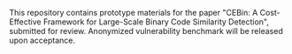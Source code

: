 This repository contains prototype materials for the paper "CEBin: A Cost-Effective Framework for Large-Scale Binary Code Similarity Detection", submitted for review. Anonymized vulnerability benchmark will be released upon acceptance.